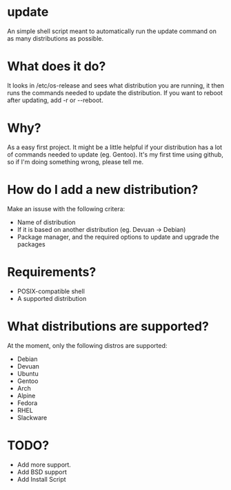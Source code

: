 # update
An simple shell script meant to automatically run the update command on as many distributions as possible.

# What does it do?

It looks in /etc/os-release and sees what distribution you are running, it then runs the commands needed to update the distribution. If you want to reboot after updating, add -r or --reboot.

# Why?

As a easy first project. It might be a little helpful if your distribution has a lot of commands needed to update (eg. Gentoo). It's my first time using github, so if I'm doing something wrong, please tell me.

# How do I add a new distribution?

Make an issuse with the following critera:
 - Name of distribution
 - If it is based on another distribution (eg. Devuan -> Debian)
 - Package manager, and the required options to update and upgrade the packages 

# Requirements?

 - POSIX-compatible shell
 - A supported distribution

# What distributions are supported?

At the moment, only the following distros are supported:

- Debian
- Devuan
- Ubuntu
- Gentoo
- Arch
- Alpine
- Fedora
- RHEL
- Slackware

# TODO?

 - Add more support.
 - Add BSD support
 - Add Install Script
